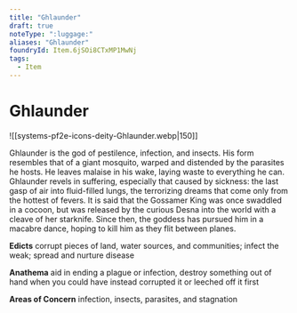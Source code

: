 ```yaml
---
title: "Ghlaunder"
draft: true
noteType: ":luggage:"
aliases: "Ghlaunder"
foundryId: Item.6jSOi8CTxMP1MwNj
tags:
  - Item
---
```


# Ghlaunder
![[systems-pf2e-icons-deity-Ghlaunder.webp|150]]

Ghlaunder is the god of pestilence, infection, and insects. His form resembles that of a giant mosquito, warped and distended by the parasites he hosts. He leaves malaise in his wake, laying waste to everything he can. Ghlaunder revels in suffering, especially that caused by sickness: the last gasp of air into fluid-filled lungs, the terrorizing dreams that come only from the hottest of fevers. It is said that the Gossamer King was once swaddled in a cocoon, but was released by the curious Desna into the world with a cleave of her starknife. Since then, the goddess has pursued him in a macabre dance, hoping to kill him as they flit between planes.

**Edicts** corrupt pieces of land, water sources, and communities; infect the weak; spread and nurture disease

**Anathema** aid in ending a plague or infection, destroy something out of hand when you could have instead corrupted it or leeched off it first

**Areas of Concern** infection, insects, parasites, and stagnation
